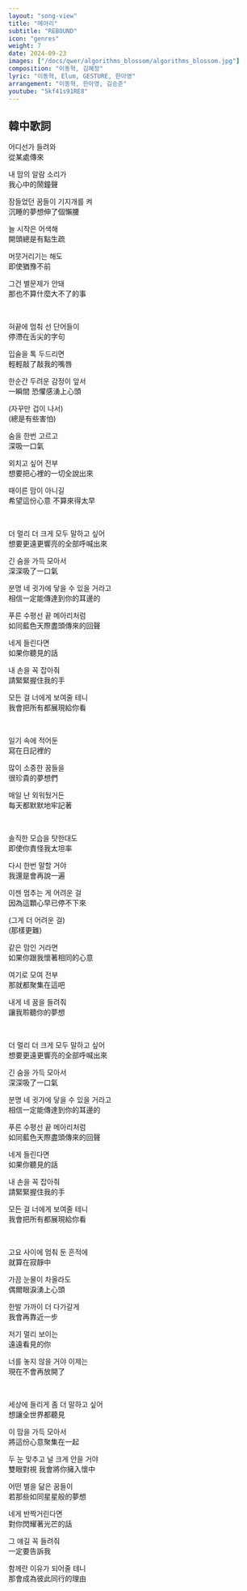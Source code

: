 ```yaml
---
layout: "song-view"
title: "메아리"
subtitle: "REBOUND"
icon: "genres"
weight: 7
date: 2024-09-23
images: ["/docs/qwer/algorithms_blossom/algorithms_blossom.jpg"]
composition: "이동혁, 김혜정"
lyric: "이동혁, Elum, GESTURE, 한아영"
arrangement: "이동혁, 한아영, 김승준"
youtube: "5kf41s91RE8"
---
```


## 韓中歌詞

어디선가 들려와  
從某處傳來  

내 맘의 알람 소리가  
我心中的鬧鐘聲  

잠들었던 꿈들이 기지개를 켜  
沉睡的夢想伸了個懶腰  

늘 시작은 어색해  
開頭總是有點生疏  

머뭇거리기는 해도  
即使猶豫不前  

그건 별문제가 안돼  
那也不算什麼大不了的事  

<br>

혀끝에 멈춰 선 단어들이  
停滯在舌尖的字句  

입술을 톡 두드리면  
輕輕敲了敲我的嘴唇  

한순간 두려운 감정이 앞서  
一瞬間 恐懼感湧上心頭  

(자꾸만 겁이 나서)  
(總是有些害怕)  

숨을 한번 고르고  
深吸一口氣  

외치고 싶어 전부  
想要把心裡的一切全說出來  

때이른 맘이 아니길  
希望這份心意 不算來得太早  

<br>

더 멀리 더 크게 모두 말하고 싶어  
想要更遠更響亮的全部呼喊出來  

긴 숨을 가득 모아서  
深深吸了一口氣  

분명 네 귓가에 닿을 수 있을 거라고  
相信一定能傳達到你的耳邊的  

푸른 수평선 끝 메아리처럼  
如同藍色天際盡頭傳來的回聲  

네게 들린다면  
如果你聽見的話  

내 손을 꼭 잡아줘  
請緊緊握住我的手  

모든 걸 너에게 보여줄 테니  
我會把所有都展現給你看  

<br>

일기 속에 적어둔  
寫在日記裡的  

많이 소중한 꿈들을  
很珍貴的夢想們  

매일 난 외워뒀거든  
每天都默默地牢記著  

<br>

솔직한 모습을 탓한대도  
即使你責怪我太坦率  

다시 한번 말할 거야  
我還是會再說一遍  

이젠 멈추는 게 어려운 걸  
因為這顆心早已停不下來  

(그게 더 어려운 걸)  
(那樣更難)  

같은 맘인 거라면  
如果你跟我懷著相同的心意  

여기로 모여 전부  
那就都聚集在這吧  

내게 네 꿈을 들려줘  
讓我聆聽你的夢想  

<br>

더 멀리 더 크게 모두 말하고 싶어  
想要更遠更響亮的全部呼喊出來  

긴 숨을 가득 모아서  
深深吸了一口氣  

분명 네 귓가에 닿을 수 있을 거라고  
相信一定能傳達到你的耳邊的  

푸른 수평선 끝 메아리처럼  
如同藍色天際盡頭傳來的回聲  

네게 들린다면  
如果你聽見的話  

내 손을 꼭 잡아줘  
請緊緊握住我的手  

모든 걸 너에게 보여줄 테니  
我會把所有都展現給你看  

<br>

고요 사이에 멈춰 둔 흔적에  
就算在寂靜中  

가끔 눈물이 차올라도  
偶爾眼淚湧上心頭  

한발 가까이 더 다가갈게  
我會再靠近一步  

저기 멀리 보이는  
遠遠看見的你  

너를 놓지 않을 거야 이제는  
現在不會再放開了  

<br>

세상에 들리게 좀 더 말하고 싶어  
想讓全世界都聽見  

이 맘을 가득 모아서  
將這份心意聚集在一起  

두 눈 맞추고 널 크게 안을 거야  
雙眼對視 我會將你擁入懷中  

어떤 별을 닮은 꿈들이  
若那些如同星星般的夢想

네게 반짝거린다면  
對你閃耀著光芒的話  

그 얘길 꼭 들려줘  
一定要告訴我  

함께란 이유가 되어줄 테니  
那會成為彼此同行的理由  
